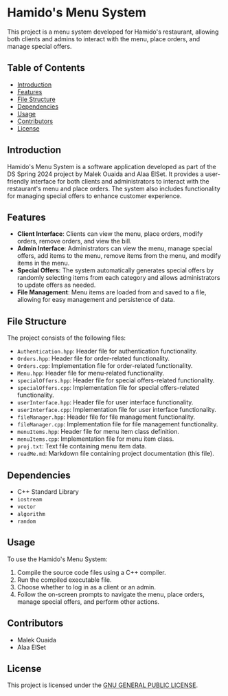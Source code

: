 # Hamido's Menu System

This project is a menu system developed for Hamido's restaurant, allowing both clients and admins to interact with the menu, place orders, and manage special offers.

## Table of Contents

- [Introduction](#introduction)
- [Features](#features)
- [File Structure](#file-structure)
- [Dependencies](#dependencies)
- [Usage](#usage)
- [Contributors](#contributors)
- [License](#license)

## Introduction

Hamido's Menu System is a software application developed as part of the DS Spring 2024 project by Malek Ouaida and Alaa ElSet. It provides a user-friendly interface for both clients and administrators to interact with the restaurant's menu and place orders. The system also includes functionality for managing special offers to enhance customer experience.

## Features

- **Client Interface**: Clients can view the menu, place orders, modify orders, remove orders, and view the bill.
- **Admin Interface**: Administrators can view the menu, manage special offers, add items to the menu, remove items from the menu, and modify items in the menu.
- **Special Offers**: The system automatically generates special offers by randomly selecting items from each category and allows administrators to update offers as needed.
- **File Management**: Menu items are loaded from and saved to a file, allowing for easy management and persistence of data.

## File Structure

The project consists of the following files:

- `Authentication.hpp`: Header file for authentication functionality.
- `Orders.hpp`: Header file for order-related functionality.
- `Orders.cpp`: Implementation file for order-related functionality.
- `Menu.hpp`: Header file for menu-related functionality.
- `specialOffers.hpp`: Header file for special offers-related functionality.
- `specialOffers.cpp`: Implementation file for special offers-related functionality.
- `userInterface.hpp`: Header file for user interface functionality.
- `userInterface.cpp`: Implementation file for user interface functionality.
- `fileManager.hpp`: Header file for file management functionality.
- `fileManager.cpp`: Implementation file for file management functionality.
- `menuItems.hpp`: Header file for menu item class definition.
- `menuItems.cpp`: Implementation file for menu item class.
- `proj.txt`: Text file containing menu item data.
- `readMe.md`: Markdown file containing project documentation (this file).

## Dependencies

- C++ Standard Library
- `iostream`
- `vector`
- `algorithm`
- `random`

## Usage

To use the Hamido's Menu System:

1. Compile the source code files using a C++ compiler.
2. Run the compiled executable file.
3. Choose whether to log in as a client or an admin.
4. Follow the on-screen prompts to navigate the menu, place orders, manage special offers, and perform other actions.

## Contributors

- Malek Ouaida
- Alaa ElSet

## License

This project is licensed under the [GNU GENERAL PUBLIC LICENSE](LICENSE).
